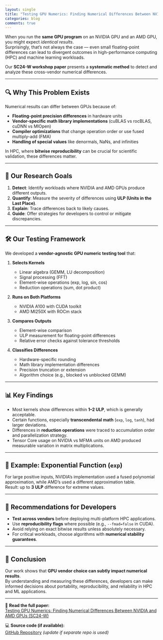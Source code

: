 ```yaml
---
layout: single
title: "Testing GPU Numerics: Finding Numerical Differences Between NVIDIA and AMD GPUs"
categories: blog
comments: true
---
```


When you run the **same GPU program** on an NVIDIA GPU and an AMD GPU, you might expect *identical results*.  
Surprisingly, that’s not always the case — even small floating-point differences can lead to divergent outcomes in high-performance computing (HPC) and machine learning workloads.

Our **SC24-W workshop paper** presents a **systematic method** to detect and analyze these cross-vendor numerical differences.

---

## 🔍 Why This Problem Exists

Numerical results can differ between GPUs because of:
- **Floating-point precision differences** in hardware units
- **Vendor-specific math library implementations** (cuBLAS vs rocBLAS, cuDNN vs MIOpen)
- **Compiler optimizations** that change operation order or use fused multiply-add (FMA)
- **Handling of special values** like denormals, NaNs, and infinities

In HPC, where **bitwise reproducibility** can be crucial for scientific validation, these differences matter.

---

## 🎯 Our Research Goals

1. **Detect**: Identify workloads where NVIDIA and AMD GPUs produce different outputs.
2. **Quantify**: Measure the severity of differences using **ULP (Units in the Last Place)**.
3. **Explain**: Trace differences back to likely causes.
4. **Guide**: Offer strategies for developers to control or mitigate discrepancies.

---

## 🛠️ Our Testing Framework

We developed a **vendor-agnostic GPU numeric testing tool** that:

1. **Selects Kernels**
    - Linear algebra (GEMM, LU decomposition)
    - Signal processing (FFT)
    - Element-wise operations (exp, log, sin, cos)
    - Reduction operations (sum, dot product)

2. **Runs on Both Platforms**
    - NVIDIA A100 with CUDA toolkit
    - AMD MI250X with ROCm stack

3. **Compares Outputs**
    - Element-wise comparison
    - ULP measurement for floating-point differences
    - Relative error checks against tolerance thresholds

4. **Classifies Differences**
    - Hardware-specific rounding
    - Math library implementation differences
    - Precision truncation or extension
    - Algorithm choice (e.g., blocked vs unblocked GEMM)

---

## 📊 Key Findings

- Most kernels show differences within **1–2 ULP**, which is generally acceptable.
- Certain functions, especially **transcendental math** (`exp`, `log`, `tanh`), had larger deviations.
- Differences in **reduction operations** were traced to accumulation order and parallelization strategy.
- Tensor Core usage on NVIDIA vs MFMA units on AMD produced measurable variation in matrix multiplications.

---

## 🧠 Example: Exponential Function (`exp`)

For large positive inputs, NVIDIA’s implementation used a fused polynomial approximation, while AMD’s used a different approximation table.  
Result: up to **3 ULP** difference for extreme values.

---

## 🚀 Recommendations for Developers

- **Test across vendors** before deploying multi-platform HPC applications.
- Use **reproducibility flags** where possible (e.g., `--fmad=false` in CUDA).
- Avoid relying on exact bitwise results unless absolutely necessary.
- For critical workloads, choose algorithms with **numerical stability guarantees**.

---

## 📌 Conclusion

Our work shows that **GPU vendor choice can subtly impact numerical results**.  
By understanding and measuring these differences, developers can make informed decisions about portability, reproducibility, and reliability in HPC and ML applications.

---

📄 **Read the full paper:**  
[Testing GPU Numerics: Finding Numerical Differences Between NVIDIA and AMD GPUs (SC24-W)](https://arxiv.org/pdf/2410.09172)

💻 **Source code (if available):**  
[GitHub Repository](https://github.com/ISU-PAAL/soft-assertion-fuzzer) *(update if separate repo is used)*
